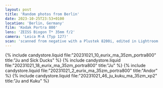 ```yaml
---
layout: post
title: 'Random photos from Berlin'
date: 2023-10-25T23:53+0100
location: 'Berlin, Germany'
film: 'Kodak Portra 800'
lens: 'ZEISS Biogon T* 35mm f/2'
camera: 'Leica M-A (Typ 127)'
scan: 'scanned from negative with a Plustek 8200i, edited in Lightroom'
---
```


{% include candystore.liquid file:"20231021_10_eurix_ma_35zm_portra800" title:"Ju and Sick Ducks" %}
{% include candystore.liquid file:"20231021_18_eurix_ma_35zm_portra800" title:"Ju" %}
{% include candystore.liquid file:"20231021_2_eurix_ma_35zm_portra800" title:"Andor" %}
{% include candystore.liquid file:"20231021_46_ju_kuku_ma_35zm_xp2" title:"Ju and Kuku" %}